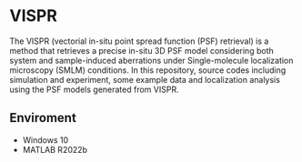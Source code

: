 # VISPR
The VISPR (vectorial in-situ point spread function (PSF) retrieval) is a method that retrieves a precise in-situ 3D PSF model considering both system and sample-induced aberrations under Single-molecule localization microscopy (SMLM) conditions. In this repository, source codes including simulation and experiment, some example data and localization analysis using the PSF models generated from VISPR. 
## Enviroment
-   Windows 10
-   MATLAB R2022b

